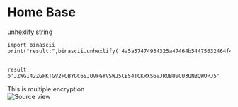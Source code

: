 # Home Base
unhexlify string  
```
import binascii
print("result:",binascii.unhexlify('4a5a57474934325a47464b54475632464f4259474336534a4f564647595653574a354345533454434b52585336564a524f425556435533554e4251574f504a35'))


result: b'JZWGI42ZGFKTGV2FOBYGC6SJOVFGYVSWJ5CES4TCKRXS6VJROBUVCU3UNBQWOPJ5'
```
This is multiple encryption  
![Source view](images/Base.JPG)
